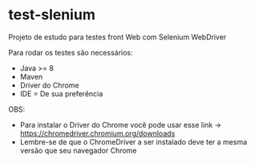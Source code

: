 # test-slenium
Projeto de estudo para testes front Web com Selenium WebDriver

Para rodar os testes são necessários:
* Java >= 8
* Maven
* Driver do Chrome
* IDE = De sua preferência

OBS:
* Para instalar o Driver do Chrome você pode usar esse link -> https://chromedriver.chromium.org/downloads
* Lembre-se de que o ChromeDriver a ser instalado deve ter a mesma versão que seu navegador Chrome 
